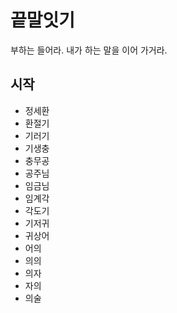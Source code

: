 # 끝말잇기
부하는 들어라. 내가 하는 말을 이어 가거라.

## 시작
- 정세환
- 환절기
- 기러기
- 기생충
- 충무공
- 공주님
- 임금님
- 임계각
- 각도기
- 기저귀
- 귀상어
- 어의
- 의의
- 의자
- 자의
- 의술